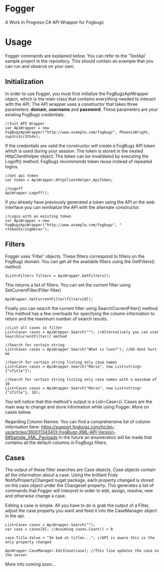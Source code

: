 # Fogger
A Work In Progress C# API Wrapper for Fogbugz

# Usage
Fogger commands are explained below. You can refer to the 'TestApi' sample project in the repository. This should contain an example that you can run and observe on your own.

## Initialization
In order to use Fogger, you must first initialize the FogBugzApiWrapper object, which is the main class that contains everything needed to interact with the API. The API wrapper uses a constructor that takes three parameters: **domain**, **username** and **password**. These parameters are your existing FogBugz credentials.
```
//Init API Wrapper
var ApiWrapper = new FogBugzApiWrapper("http://www.example.com/fogbugz", PhoenixWright, sup3rs3cr3th4x);
```
If the credentials are valid the constructor will create a FogBugz API token which is used during your session. The token is stored in the nested HttpClientHelper object. The token can be invalidated by executing the Logoff() method. FogBugz recommends token reuse instead of repeated logins.
```
//Get api token
var token = ApiWrapper.HttpClientHelper.ApiToken;

//Logoff
ApiWrapper.Logoff();
```
If you already have previously generated a token using the API or the web interface you can reinitialize the API with the alternate constructor.
```
//Login with an existing token
var ApiWrapper = new FogBugzApiWrapper("http://www.example.com/fogbugz", "<TokenStringHere>");
```
## Filters
Fogger uses 'Filter' objects. These filters correspond to filters on the FogBugz domain. You can get all the available filters using the GetFilters() method.
```
IList<Filter> filters = ApiWrapper.GetFilters();
```
This returns a list of filters. You can set the current filter using SetCurrentFilter(Filter filter)
```
ApiWrapper.SetCurrentFilter(filters[0]);
```
Finally you can search the current filter using SearchCurrentFilter() method. This method has a few overloads for specifying the column information to return and the maximum number of search results.
```
//List all cases in filter
List<Case> cases = ApiWrapper.Search(""); //Alternatively you can user SearchCurrentFilter() method

//Search for certain string
List<Case> cases = ApiWrapper.Search("What is love?"); //bb dont hurt me

//Search for certain string listing only case names
List<Case> cases = ApiWrapper.Search("Mario", new List<string>{"sTitle"});

//Search for certain string listing only case names with a maximum of 10
List<Case> cases = ApiWrapper.Search("Mario", new List<string>{"sTitle"}, 10);
```
You will notice that this method's output is a List\<Case\>\(\). Cases are the main way to change and store information while using Fogger. More on cases below.

Regarding Column Names:
You can find a comprehensive list of column information here: https://support.fogbugz.com/hc/en-us/articles/360011343413-FogBugz-XML-API-Version-8#Sample_XML_Payloads
In the future an enumeration will be made that contains all the default columns in FogBugz filters.

## Cases
The output of these filter searches are Case objects. Case objects contain all the information about a case. Using the brilliant Fody NotifyPropertyChanged nuget package, each property changed is stored on the case object under the Changeset property. This generates a list of commands that Fogger will interpret in order to edit, assign, resolve, new and otherwise change a case.

Editing a case is simple. All you have to do is grab the output of a Filter, adjust the case property you want and feed it into the CaseManager object in the api.
```
List<Case> cases = ApiWrapper.Search("");
var case = cases[0]; //Assuming cases.Count() > 0

case.Title.Value = "Im bad at titles..."; //API is aware this is the only property changed

ApiWrapper.CaseManager.EditCase(case); //This line updates the case on the server
```

More info coming soon...
